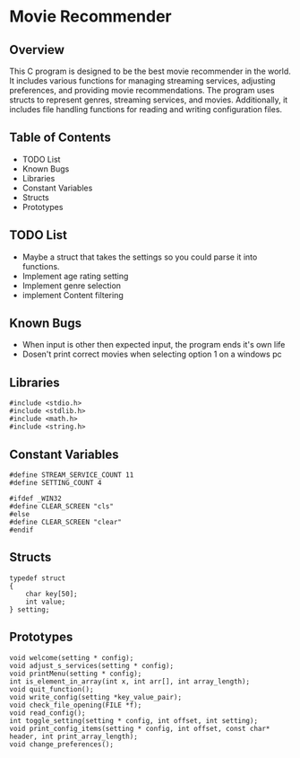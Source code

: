 # Movie Recommender

## Overview
This C program is designed to be the best movie recommender in the world. It includes various functions for managing streaming services, adjusting preferences, and providing movie recommendations. The program uses structs to represent genres, streaming services, and movies. Additionally, it includes file handling functions for reading and writing configuration files.

## Table of Contents
* TODO List
* Known Bugs
* Libraries
* Constant Variables
* Structs
* Prototypes


## TODO List
- Maybe a struct that takes the settings so you could parse it into functions.
- Implement age rating setting
- Implement genre selection
- implement Content filtering

## Known Bugs
- When input is other then expected input, the program ends it's own life
- Dosen't print correct movies when selecting option 1 on a windows pc

## Libraries
```
#include <stdio.h>
#include <stdlib.h>
#include <math.h>
#include <string.h>
```

## Constant Variables
```
#define STREAM_SERVICE_COUNT 11
#define SETTING_COUNT 4

#ifdef _WIN32
#define CLEAR_SCREEN "cls"
#else
#define CLEAR_SCREEN "clear"
#endif
```

## Structs
```
typedef struct
{
    char key[50];
    int value;
} setting;
```

## Prototypes
```
void welcome(setting * config);
void adjust_s_services(setting * config);
void printMenu(setting * config);
int is_element_in_array(int x, int arr[], int array_length);
void quit_function();
void write_config(setting *key_value_pair);
void check_file_opening(FILE *f);
void read_config();
int toggle_setting(setting * config, int offset, int setting);
void print_config_items(setting * config, int offset, const char* header, int print_array_length);
void change_preferences();
```


